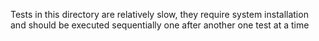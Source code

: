Tests in this directory are relatively slow, they require system installation and should be executed sequentially one after another one test at a time
